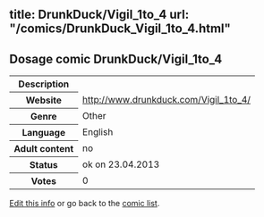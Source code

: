 title: DrunkDuck/Vigil_1to_4
url: "/comics/DrunkDuck_Vigil_1to_4.html"
---
Dosage comic DrunkDuck/Vigil_1to_4
-----------------------------------------

<table class="comicinfo">
<tr>
<th>Description</th><td></td>
</tr>
<tr>
<th>Website</th><td><a href="http://www.drunkduck.com/Vigil_1to_4/">http://www.drunkduck.com/Vigil_1to_4/</a></td>
</tr>
<tr>
<th>Genre</th><td>Other</td>
</tr>
<tr>
<th>Language</th><td>English</td>
</tr>
<tr>
<th>Adult content</th><td>no</td>
</tr>
<tr>
<th>Status</th><td>ok on 23.04.2013</td>
</tr>
<tr>
<th>Votes</th><td>0</div></td>
</tr>
</table>

[Edit this info](/comics/DrunkDuck_Vigil_1to_4_edit.html) or go back to the [comic list](../comic-index.html).
